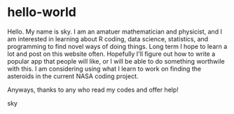 hello-world
===========
Hello.  My name is sky. I am an amatuer mathematician and physicist, and I am interested in learning about R coding, data science, statistics, and programming to find novel ways of doing things.  Long term I hope to learn a lot and post on this website often.  Hopefully I'll figure out how to write a popular app that people will like, or I will be able to do something worthwile with this.  I am considering using what I learn to work on finding the asteroids in the current NASA coding project. 

Anyways, thanks to any who read my codes and offer help!

sky
